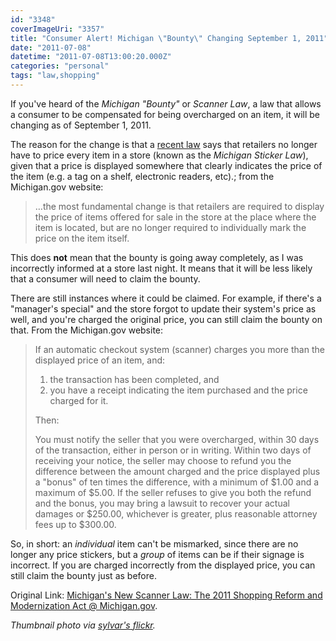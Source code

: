 ```yaml
---
id: "3348"
coverImageUri: "3357"
title: "Consumer Alert! Michigan \"Bounty\" Changing September 1, 2011"
date: "2011-07-08"
datetime: "2011-07-08T13:00:20.000Z"
categories: "personal"
tags: "law,shopping"
---
```


If you've heard of the _Michigan "Bounty"_ or _Scanner Law_, a law that allows a consumer to be compensated for being overcharged on an item, it will be changing as of September 1, 2011.

The reason for the change is that a [recent law](http://www.michigan.gov/ag/0,1607,7-164-34739_20942-134114--,00.html) says that retailers no longer have to price every item in a store (known as the _Michigan Sticker Law_), given that a price is displayed somewhere that clearly indicates the price of the item (e.g. a tag on a shelf, electronic readers, etc).; from the Michigan.gov website:

> …the most fundamental change is that retailers are required to display the price of items offered for sale in the store at the place where the item is located, but are no longer required to individually mark the price on the item itself.

This does **not** mean that the bounty is going away completely, as I was incorrectly informed at a store last night. It means that it will be less likely that a consumer will need to claim the bounty.

There are still instances where it could be claimed. For example, if there's a "manager's special" and the store forgot to update their system's price as well, and you're charged the original price, you can still claim the bounty on that. From the Michigan.gov website:

> If an automatic checkout system (scanner) charges you more than the displayed price of an item, and:
> 
> 1. the transaction has been completed, and
> 2. you have a receipt indicating the item purchased and the price charged for it.
> 
> Then:
> 
> You must notify the seller that you were overcharged, within 30 days of the transaction, either in person or in writing. Within two days of receiving your notice, the seller may choose to refund you the difference between the amount charged and the price displayed plus a "bonus" of ten times the difference, with a minimum of $1.00 and a maximum of $5.00. If the seller refuses to give you both the refund and the bonus, you may bring a lawsuit to recover your actual damages or $250.00, whichever is greater, plus reasonable attorney fees up to $300.00.

So, in short: an _individual_ item can't be mismarked, since there are no longer any price stickers, but a _group_ of items can be if their signage is incorrect. If you are charged incorrectly from the displayed price, you can still claim the bounty just as before.

Original Link: [Michigan's New Scanner Law: The 2011 Shopping Reform and Modernization Act @ Michigan.gov](http://www.michigan.gov/ag/0,1607,7-164-34739_20942-134114--,00.html "Michigan's New Scanner Law: The 2011 Shopping Reform and Modernization Act").

_Thumbnail photo via [sylvar's flickr](http://www.flickr.com/photos/sylvar/3186783884/ "Does sale mean lower prices or does it mean get outta here? @ sylvar's flickr")._
